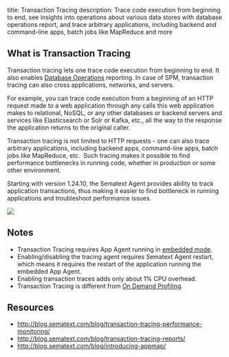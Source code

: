 title: Transaction Tracing
description: Trace code execution from beginning to end, see insights into operations about various data stores with database operations report, and trace arbitrary applications, including backend and command-line apps, batch jobs like MapReduce and more

## What is Transaction Tracing

Transaction tracing lets one trace code execution from beginning to end.
It also enables [Database Operations](database-operations) reporting. In case of
SPM, transaction tracing can also cross applications, networks, and
servers.

For example, you can trace code execution from a beginning of
an HTTP request made to a web application through any calls this web
application makes to relational, NoSQL, or any other databases or
backend servers and services like Elasticsearch or Solr or Kafka, etc.,
all the way to the response the application returns to the original
caller.

Transaction tracing is not limited to HTTP requests - one can
also trace arbitrary applications, including backend apps, command-line
apps, batch jobs like MapReduce, etc.  Such tracing makes it possible to
find performance bottlenecks in running code, whether in production or
some other environment.

Starting with version 1.24.10, the Sematext Agent provides ability to track
application transactions, thus making it easier to find bottleneck in
running applications and troubleshoot performance issues.

[![](https://sematext.files.wordpress.com/2015/08/appmap1_annotated.png)](http://blog.sematext.com/blog/introducing-appmap/)

## Notes

  - Transaction Tracing requires App Agent running in [embedded mode](/monitoring/spm-monitor-javaagent).
  - Enabling/disabling the tracing agent requires Sematext Agent restart,
    which means it requires the restart of the application running the
    embedded App Agent.
  - Enabling transaction traces adds only about 1% CPU overhead.
  - Transaction Tracing is different from [On Demand Profiling](/monitoring/on-demand-profiling).

## Resources

  - <http://blog.sematext.com/blog/transaction-tracing-performance-monitoring/>
  - <http://blog.sematext.com/blog/transaction-tracing-reports/>
  - <http://blog.sematext.com/blog/introducing-appmap/>
